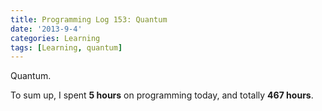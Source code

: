 ```yaml
---
title: Programming Log 153: Quantum
date: '2013-9-4'
categories: Learning
tags: [Learning, quantum]
---
```


Quantum.

To sum up, I spent **5 hours** on programming today, and totally **467 hours**. 